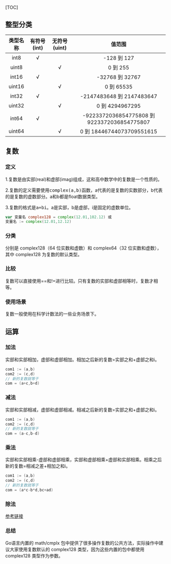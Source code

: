 [TOC]

## 整型分类

类型名称 | 有符号(int) | 无符号(uint) | 值范围
:-: | :-: | :-: | :-: 
int8 | √ |  | -128 到 127
uint8 |  | √ | 0 到 255
int16 | √ |  | -32768 到 32767
uint16 |  | √ | 0 到 65535
int32 | √ |  | -2147483648 到 2147483647
uint32 |  | √ | 0 到 4294967295
int64 | √ |  | -9223372036854775808 到 9223372036854775807
uint64 |  | √ | 0 到 18446744073709551615

## 复数

### 定义

1.复数是由实部(real)和虚部(imag)组成，这和高中数学中的复数是一个性质的。

2.复数的定义需要使用<kbd>complex(a,b)</kbd>函数，a代表的是复数的实数部分，b代表的是复数的虚数部分。a和b都是float数据类型。

3.复数的格式是<kbd>a+bi</kbd>。a是实部，b是虚部，i是固定的虚数单位。
```go
var 变量名 complex128 = complex(12.01,102.12) 或
变量名 := complex(12.01,12.12)
```

### 分类

分别是  complex128（64 位实数和虚数）和 complex64（32 位实数和虚数），其中 complex128 为复数的默认类型。

### 比较

复数可以直接使用==和!=进行比较。只有复数的实部和虚部相等时，复数才相等。

### 使用场景

复数一般使用在科学计数法的一些业务场景下。

## 运算

### 加法
实部和实部相加，虚部和虚部相加。相加之后新的复数=实部之和+虚部之和i。
```go
com1 := (a,b)
com2 := (c,d)
// 新的复数就等于
com = (a+c,b+d)
```
### 减法
实部和实部相减，虚部和虚部相减。相减之后新的复数=实部之和+虚部之和i。
```go
com1 := (a,b)
com2 := (c,d)
// 新的复数就等于
com = (a-c,b-d)
```
### 乘法
实部和实部相乘-虚部和虚部相乘，实部和虚部相乘+虚部和实部相乘。相乘之后新的复数=相减之差+相加之和i。
```go
com1 := (a,b)
com2 := (c,d)
// 新的复数就等于
com = (a*c-b*d,bc+ad)
```
### 除法

[参考链接](https://wenku.baidu.com/view/6695c74867ec102de3bd8942.html)

### 总结

Go语言内置的 math/cmplx 包中提供了很多操作复数的公共方法，实际操作中建议大家使用复数默认的 complex128 类型，因为这些内置的包中都使用 complex128 类型作为参数。